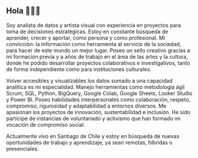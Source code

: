 ## Hola 🌱🌿🌻

Soy analista de datos y artista visual con experiencia en proyectos para toma de decisiones estratégicas. Estoy en constante búsqueda de aprender, crecer y aportar, como persona y como profesional. Mi convicción: la información como herramienta al servicio de la sociedad, para hacer de este mundo un mejor lugar. Poseo un sello creativo gracias a mi formación previa y a años de trabajo en el área de las artes y la cultura, donde he podido desarrollar proyectos colaborativos e investigativos, tanto de forma independiente como para instituciones culturales.

Volver accesibles y visualizables los datos sumado a una capacidad analítica es mi especialidad. Manejo herramientas como metodología ágil Scrum, SQL, Python, BigQuery, Google Colab, Google Sheets, Looker Studio y Power BI. Poseo habilidades interpersonales como colaboración, respeto, compromiso, rigurosidad y adaptabilidad a entornos diversos. Me apasionan los proyectos de innovación, sustentabilidad e inclusión. He sido partícipe de instancias de voluntariado y activismo que han formado mi vocación de compromiso social.

Actualmente vivo en Santiago de Chile y estoy en búsqueda de nuevas oportunidades de trabajo y aprendizaje, ya sean remotas, híbridas o presenciales.

